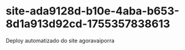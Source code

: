 # site-ada9128d-b10e-4aba-b653-8d1a913d92cd-1755357838613
Deploy automatizado do site agoravaiporra
